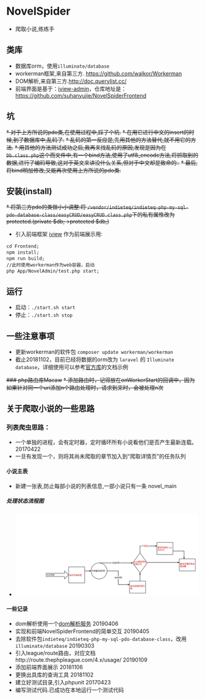 # NovelSpider
* 爬取小说,练练手

## 类库
* 数据库orm，使用`illuminate/database`
* workerman框架,来自第三方. https://github.com/walkor/Workerman
* DOM解析,来自第三方.http://doc.querylist.cc/
* 前端界面是基于：[iview-admin](https://github.com/iview/iview-admin)，仓库地址是：https://github.com/suhanyujie/NovelSpiderFrontend

## 坑
~~* 对于上方所说的pdo类,在使用过程中,踩了个坑.~~
~~* 在用它进行中文的insert的时候,到了数据库中,乱码了.~~
~~* 乱码的第一反应是,先用其他的方法替代,就不用它的方法.~~
~~* 用其他的方法测试成功之后,我再来找乱码的原因,发现是因为在`Db.class.php`这个而文件中,有一个bind方法,使用了utf8_encode方法,将抓取到的数据,进行了编码导致,这对于英文来讲没什么关系,但对于中文却是致命的..~~
~~* 最后,将bind稍加修改,又能再次使用上方所说的pdo类.~~

## 安装(install)
~~* 将第三方pdo的类做小小调整:将 `/vendor/indieteq/indieteq-php-my-sql-pdo-database-class/easyCRUD/easyCRUD.class.php`下的私有属性改为protected.(private $db;->protected $db;)~~
* 引入前端框架 [iview](https://www.iviewui.com/) 作为前端展示用:

```shell
cd Frontend;
npm install;
npm run build;
//此时使用workerman作为web容器，启动
php App/NovelAdmin/test.php start;
```

## 运行
* 启动：`./start.sh start`
* 停止：`./start.sh stop`

## 一些注意事项
* 更新workerman的软件包 `composer update workerman/workerman`
* 截止20181102，目前已经将数据的orm改为 `laravel` 的 `Illuminate database`，详细使用可以参考[官方库](https://github.com/illuminate/database)的文档示例

~~### php路由库Macaw~~
~~* 添加路由时，记得放在onWorkerStart的回调中，因为如果针对同一个uri添加n个路由处理时，请求到来时，会被处理n次~~

## 关于爬取小说的一些思路
### 列表爬虫思路：
* 一个单独的进程，会有定时器，定时循环所有小说看他们是否产生最新连载。 20170422
* 一旦有发现一个，则将其尚未爬取的章节加入到“爬取详情页”的任务队列

#### 小说主表
* 新建一张表,防止每部小说的列表信息,一部小说只有一条 novel_main

##### 处理状态流程图
* ![deal_status_transfer](./doc/images/deal_status_transfer.png)

#### 一些记录
* dom解析使用一个[dom解析服务](https://github.com/suhanyujie/practice/tree/master/htmlParserServer)  20190406
* 实现和前端NovelSpiderFrontend的简单交互                                     20190405
* 去除软件包`indieteq/indieteq-php-my-sql-pdo-database-class`，改用`illuminate/database`  20190303
* 引入league/route路由，对应文档http://route.thephpleague.com/4.x/usage/   20190109
* 添加前端界面展示 20181106
* 更换出具库的查询工具 20181102
* 建立好测试目录,引入phpunit 20170423
* 编写测试代码.已成功在本地运行一个测试代码
